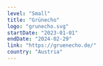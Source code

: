 ```yaml
---
level: "Small"
title: "Grünecho"
logo: "grunecho.svg"
startDate: "2023-01-01"
endDate: "2024-02-29"
link: "https://gruenecho.de/"
country: "Austria"
---
```

